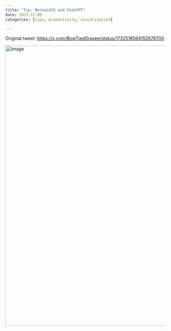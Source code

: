 ```yaml
---
title: "Tip: MermaidJS and ChatGPT"
date: 2023-12-06
categories: [tips, productivity, visualization]

---
```


Original tweet: https://x.com/BowTiedDravee/status/1732518564152676700

<img width="880" alt="image" src="https://github.com/user-attachments/assets/b69d0db7-0e4f-4f57-bd0e-62c18505eb25" />
